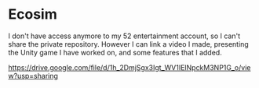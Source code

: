 # Ecosim

I don't have access anymore to my 52 entertainment account, so I can't share the private repository. However I can link a video I made, presenting the Unity game I have worked on, and some features that I added.

https://drive.google.com/file/d/1h_2DmjSgx3Igt_WV1IElNpckM3NP1G_o/view?usp=sharing
